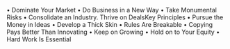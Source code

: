 
• Dominate Your Market
• Do Business in a New Way
• Take Monumental Risks
• Consolidate an Industry. Thrive on DealsKey Principles
• Pursue the Money in Ideas
• Develop a Thick Skin
• Rules Are Breakable
• Copying Pays Better Than Innovating
• Keep on Growing
• Hold on to Your Equity
• Hard Work Is Essential
